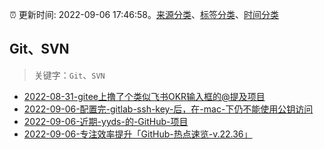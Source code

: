 :alarm_clock: 更新时间: 2022-09-06 17:46:58。[来源分类](../README.md)、[标签分类](../TAGS.md)、[时间分类](../TIMELINE.md)

## Git、SVN


> 关键字：`Git`、`SVN`



- [2022-08-31-gitee上撸了个类似飞书OKR输入框的@提及项目](https://www.zhangxinxu.com/wordpress/2022/08/gitee-feishu-okr-at-mention/) 
- [2022-09-06-配置完-gitlab-ssh-key-后，在-mac-下仍不能使用公钥访问](https://www.v2ex.com/t/878179) 
- [2022-09-06-近期-yyds-的-GitHub-项目](https://toutiao.io/k/i1qkq4o) 
- [2022-09-06-专注效率提升「GitHub-热点速览-v.22.36」](https://toutiao.io/k/j00l7y7) 